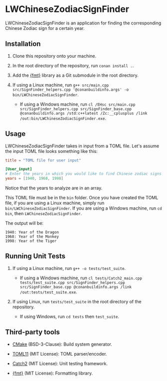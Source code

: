 # LWChineseZodiacSignFinder

LWChineseZodiacSignFinder is an application for finding the corresponding Chinese Zodiac sign for a
certain year.

## Installation

1. Clone this repository onto your machine.

2. In the root directory of the repository, run `conan install .`.

3. Add the [{fmt}](https://github.com/fmtlib/fmt) library as a Git submodule in the root directory.

4. If using a Linux machine, run
   `g++ src/main.cpp src/SignFinder_helpers.cpp '@conanbuildinfo.args' -o bin/LWChineseZodiacSignFinder`.

   - If using a Windows machine, run
     `cl /EHsc src/main.cpp src/SignFinder_helpers.cpp src/SignFinder_base.cpp @conanbuildinfo.args /std:c++latest /Zc:__cplusplus /link /out:bin/LWChineseZodiacSignFinder.exe`.

## Usage

LWChineseZodiacSignFinder takes in input from a TOML file. Let's assume the input TOML file looks
something like this:

```toml
title = "TOML file for user input"

[User_input]
# Enter the years in which you would like to find Chinese zodiac signs for in an array.
years = [1940, 1968, 1998]
```

Notice that the years to analyze are in an array.

This TOML file must be in the `bin` folder. Once you have created the TOML file, if you are using a
Linux machine, simply run `bin/LWChineseZodiacSignFinder`. If you are using a Windows machine, run
`cd bin`, then `LWChineseZodiacSignFinder`.

The output will be:

```
1940: Year of the Dragon
1968: Year of the Monkey
1998: Year of the Tiger
```

## Running Unit Tests

1. If using a Linux machine, run `g++ -o tests/test_suite`.
   - If using a Windows machine, run
     `cl tests/Catch2_main.cpp tests/test_suite.cpp src/SignFinder_helpers.cpp src/SignFinder_base.cpp @conanbuildinfo.args /link /out:tests/test_suite.exe`.
   
2. If using Linux, run `tests/test_suite` in the root directory of the repository.
   - If using Windows, run `cd tests` then `test_suite`.


## Third-party tools

- [CMake](https://cmake.org/) (BSD-3-Clause): Build system generator.

- [TOML11](https://github.com/ToruNiina/toml11) (MIT License): TOML parser/encoder.

- [Catch2](https://github.com/catchorg/Catch2/tree/v2.x) (MIT License): Unit testing framework.

- [{fmt}](https://github.com/fmtlib/fmt) (MIT License): Formatting library.
